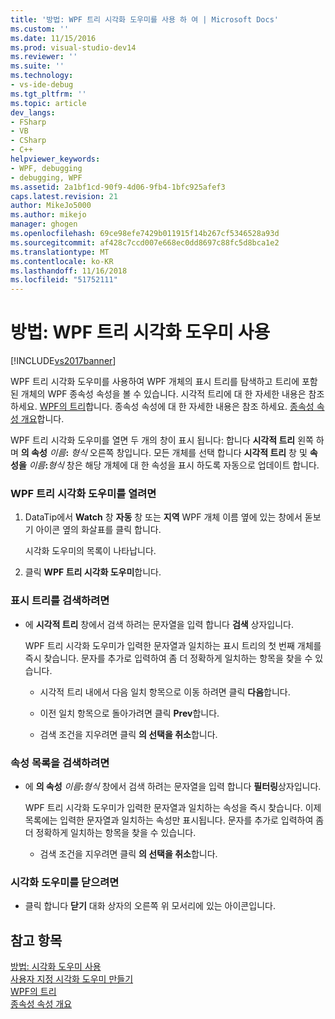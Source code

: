 ```yaml
---
title: '방법: WPF 트리 시각화 도우미를 사용 하 여 | Microsoft Docs'
ms.custom: ''
ms.date: 11/15/2016
ms.prod: visual-studio-dev14
ms.reviewer: ''
ms.suite: ''
ms.technology:
- vs-ide-debug
ms.tgt_pltfrm: ''
ms.topic: article
dev_langs:
- FSharp
- VB
- CSharp
- C++
helpviewer_keywords:
- WPF, debugging
- debugging, WPF
ms.assetid: 2a1bf1cd-90f9-4d06-9fb4-1bfc925afef3
caps.latest.revision: 21
author: MikeJo5000
ms.author: mikejo
manager: ghogen
ms.openlocfilehash: 69ce98efe7429b011915f14b267cf5346528a93d
ms.sourcegitcommit: af428c7ccd007e668ec0dd8697c88fc5d8bca1e2
ms.translationtype: MT
ms.contentlocale: ko-KR
ms.lasthandoff: 11/16/2018
ms.locfileid: "51752111"
---
```

# <a name="how-to-use-the-wpf-tree-visualizer"></a>방법: WPF 트리 시각화 도우미 사용
[!INCLUDE[vs2017banner](../includes/vs2017banner.md)]

WPF 트리 시각화 도우미를 사용하여 WPF 개체의 표시 트리를 탐색하고 트리에 포함된 개체의 WPF 종속성 속성을 볼 수 있습니다. 시각적 트리에 대 한 자세한 내용은 참조 하세요. [WPF의 트리](http://msdn.microsoft.com/library/e83f25e5-d66b-4fc7-92d2-50130c9a6649)합니다. 종속성 속성에 대 한 자세한 내용은 참조 하세요. [종속성 속성 개요](http://msdn.microsoft.com/library/d119d00c-3afb-48d6-87a0-c4da4f83dee5)합니다.  
  
 WPF 트리 시각화 도우미를 열면 두 개의 창이 표시 됩니다: 합니다 **시각적 트리** 왼쪽 하며 **의 속성** _이름_**:**  _형식_ 오른쪽 창입니다. 모든 개체를 선택 합니다 **시각적 트리** 창 및 **속성을** _이름_**:**_형식_ 창은 해당 개체에 대 한 속성을 표시 하도록 자동으로 업데이트 합니다.  
  
### <a name="to-open-the-wpf-tree-visualizer"></a>WPF 트리 시각화 도우미를 열려면  
  
1.  DataTip에서 **Watch** 창 **자동** 창 또는 **지역** WPF 개체 이름 옆에 있는 창에서 돋보기 아이콘 옆의 화살표를 클릭 합니다.  
  
     시각화 도우미의 목록이 나타납니다.  
  
2.  클릭 **WPF 트리 시각화 도우미**합니다.  
  
### <a name="to-search-the-visual-tree"></a>표시 트리를 검색하려면  
  
-   에 **시각적 트리** 창에서 검색 하려는 문자열을 입력 합니다 **검색** 상자입니다.  
  
     WPF 트리 시각화 도우미가 입력한 문자열과 일치하는 표시 트리의 첫 번째 개체를 즉시 찾습니다. 문자를 추가로 입력하여 좀 더 정확하게 일치하는 항목을 찾을 수 있습니다.  
  
    -   시각적 트리 내에서 다음 일치 항목으로 이동 하려면 클릭 **다음**합니다.  
  
    -   이전 일치 항목으로 돌아가려면 클릭 **Prev**합니다.  
  
    -   검색 조건을 지우려면 클릭 **의 선택을 취소**합니다.  
  
### <a name="to-search-the-properties-list"></a>속성 목록을 검색하려면  
  
-   에 **의 속성** _이름_**:**_형식_ 창에서 검색 하려는 문자열을 입력 합니다 **필터링**상자입니다.  
  
     WPF 트리 시각화 도우미가 입력한 문자열과 일치하는 속성을 즉시 찾습니다. 이제 목록에는 입력한 문자열과 일치하는 속성만 표시됩니다. 문자를 추가로 입력하여 좀 더 정확하게 일치하는 항목을 찾을 수 있습니다.  
  
    -   검색 조건을 지우려면 클릭 **의 선택을 취소**합니다.  
  
### <a name="to-close-the-visualizer"></a>시각화 도우미를 닫으려면  
  
-   클릭 합니다 **닫기** 대화 상자의 오른쪽 위 모서리에 있는 아이콘입니다.  
  
## <a name="see-also"></a>참고 항목  
 [방법: 시각화 도우미 사용](../misc/how-to-use-a-visualizer.md)   
 [사용자 지정 시각화 도우미 만들기](../debugger/create-custom-visualizers-of-data.md)   
 [WPF의 트리](http://msdn.microsoft.com/library/e83f25e5-d66b-4fc7-92d2-50130c9a6649)   
 [종속성 속성 개요](http://msdn.microsoft.com/library/d119d00c-3afb-48d6-87a0-c4da4f83dee5)



